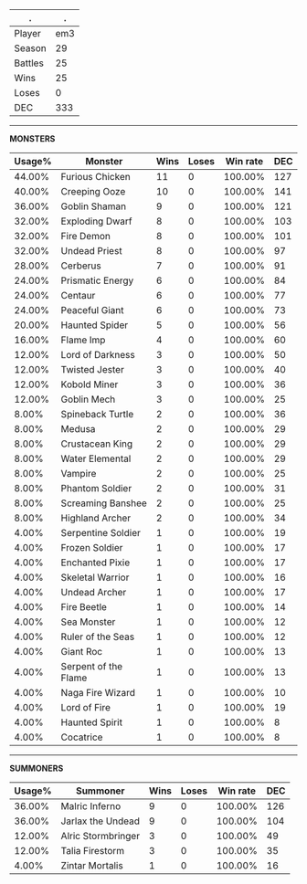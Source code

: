 .|.
|-|-
Player|em3
Season|29
Battles|25
Wins|25
Loses|0
DEC|333

---
**MONSTERS**

Usage%|Monster|Wins|Loses|Win rate|DEC|
-|-|-|-|-|-|
44.00%|Furious Chicken|11|0|100.00%|127|
40.00%|Creeping Ooze|10|0|100.00%|141|
36.00%|Goblin Shaman|9|0|100.00%|121|
32.00%|Exploding Dwarf|8|0|100.00%|103|
32.00%|Fire Demon|8|0|100.00%|101|
32.00%|Undead Priest|8|0|100.00%|97|
28.00%|Cerberus|7|0|100.00%|91|
24.00%|Prismatic Energy|6|0|100.00%|84|
24.00%|Centaur|6|0|100.00%|77|
24.00%|Peaceful Giant|6|0|100.00%|73|
20.00%|Haunted Spider|5|0|100.00%|56|
16.00%|Flame Imp|4|0|100.00%|60|
12.00%|Lord of Darkness|3|0|100.00%|50|
12.00%|Twisted Jester|3|0|100.00%|40|
12.00%|Kobold Miner|3|0|100.00%|36|
12.00%|Goblin Mech|3|0|100.00%|25|
8.00%|Spineback Turtle|2|0|100.00%|36|
8.00%|Medusa|2|0|100.00%|29|
8.00%|Crustacean King|2|0|100.00%|29|
8.00%|Water Elemental|2|0|100.00%|29|
8.00%|Vampire|2|0|100.00%|25|
8.00%|Phantom Soldier|2|0|100.00%|31|
8.00%|Screaming Banshee|2|0|100.00%|25|
8.00%|Highland Archer|2|0|100.00%|34|
4.00%|Serpentine Soldier|1|0|100.00%|19|
4.00%|Frozen Soldier|1|0|100.00%|17|
4.00%|Enchanted Pixie|1|0|100.00%|17|
4.00%|Skeletal Warrior|1|0|100.00%|16|
4.00%|Undead Archer|1|0|100.00%|17|
4.00%|Fire Beetle|1|0|100.00%|14|
4.00%|Sea Monster|1|0|100.00%|12|
4.00%|Ruler of the Seas|1|0|100.00%|12|
4.00%|Giant Roc|1|0|100.00%|13|
4.00%|Serpent of the Flame|1|0|100.00%|13|
4.00%|Naga Fire Wizard|1|0|100.00%|10|
4.00%|Lord of Fire|1|0|100.00%|19|
4.00%|Haunted Spirit|1|0|100.00%|8|
4.00%|Cocatrice|1|0|100.00%|8|

---
**SUMMONERS**

Usage%|Summoner|Wins|Loses|Win rate|DEC|
-|-|-|-|-|-|
36.00%|Malric Inferno|9|0|100.00%|126|
36.00%|Jarlax the Undead|9|0|100.00%|104|
12.00%|Alric Stormbringer|3|0|100.00%|49|
12.00%|Talia Firestorm|3|0|100.00%|35|
4.00%|Zintar Mortalis|1|0|100.00%|16|
